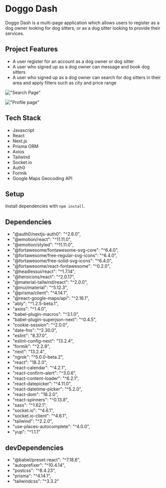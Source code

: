 # Doggo Dash
Doggo Dash is a multi-page application which allows users to register as a dog owner looking for dog sitters, or as a dog sitter looking to provide their services. 

## Project Features
- A user register for an account as a dog owner or dog sitter
- A user who signed up as a dog owner can message and book dog sitters
- A user who signed up as a dog owner can search for dog sitters in their area and apply filters such as city and price range

!["Search Page"](https://github.com/Jayengeo/Scheduler/assets/103899466/6ab2aa2f-9540-465a-a708-5f0435d73cf9)

!["Profile page"](https://github.com/Jayengeo/Scheduler/assets/103899466/6a12f814-d761-4563-a90a-32342dbd067b)


## Tech Stack 
- Javascript
- React
- Next.js 
- Prisma ORM 
- Axios
- Tailwind 
- Socket.io
- Auth0
- Formik
- Google Maps Geocoding API

## Setup

Install dependencies with `npm install`.


## Dependencies  
- "@auth0/nextjs-auth0": "^2.6.0",
- "@emotion/react": "^11.11.0",
- "@emotion/styled": "^11.11.0",
- "@fortawesome/fontawesome-svg-core": "^6.4.0",
- "@fortawesome/free-regular-svg-icons": "^6.4.0",
- "@fortawesome/free-solid-svg-icons": "^6.4.0",
- "@fortawesome/react-fontawesome": "^0.2.0",
- "@headlessui/react": "^1.7.14",
- "@heroicons/react": "^2.0.17",
- "@material-tailwind/react": "^2.0.0",
- "@mui/material": "^5.12.3",
- "@prisma/client": "^4.14.1",
- "@react-google-maps/api": "^2.18.1",
- "ably": "^1.2.5-beta.1",
- "axios": "^1.4.0",
- "babel-plugin-macros": "^3.1.0",
- "babel-plugin-superjson-next": "^0.4.5",
- "cookie-session": "^2.0.0",
- "date-fns": "^2.30.0",
- "eslint": "8.37.0",
- "eslint-config-next": "13.2.4",
- "formik": "^2.2.9",
- "next": "13.2.4",
- "ngrok": "^5.0.0-beta.2",
- "react": "18.2.0",
- "react-calendar": "^4.2.1",
- "react-confirm-alert": "^3.0.6",
- "react-content-loader": "^6.2.1",
- "react-datepicker": "^4.11.0",
- "react-datetime-picker": "^5.2.0",
- "react-dom": "18.2.0",
- "react-spinners": "^0.13.8",
- "sass": "^1.62.1",
- "socket.io": "^4.6.1",
- "socket.io-client": "^4.6.1",
- "tailwind": "^2.2.0",
- "use-places-autocomplete": "^4.0.0",
- "yup": "^1.1.1"

## devDependencies 
- "@babel/preset-react": "^7.18.6",
- "autoprefixer": "^10.4.14",
- "postcss": "^8.4.23",
- "prisma": "^4.14.1",
- "tailwindcss": "^3.3.2"
